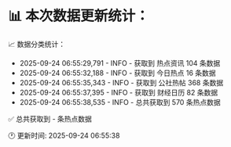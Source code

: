 📊 本次数据更新统计：
==========================

📈 数据分类统计：
- 2025-09-24 06:55:29,791 - INFO - 获取到 热点资讯 104 条数据
- 2025-09-24 06:55:32,188 - INFO - 获取到 今日热点 16 条数据
- 2025-09-24 06:55:35,343 - INFO - 获取到 公社热帖 368 条数据
- 2025-09-24 06:55:37,395 - INFO - 获取到 财经日历 82 条数据
- 2025-09-24 06:55:38,535 - INFO - 总共获取到 570 条热点数据

✅ 总共获取到 - 条热点数据

🕐 更新时间: 2025-09-24 06:55:38
